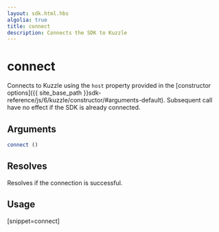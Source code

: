```yaml
---
layout: sdk.html.hbs
algolia: true
title: connect
description: Connects the SDK to Kuzzle
---
```


# connect

Connects to Kuzzle using the `host` property provided in the [constructor options]({{ site_base_path }}sdk-reference/js/6/kuzzle/constructor/#arguments-default).
Subsequent call have no effect if the SDK is already connected.

## Arguments

```javascript
connect ()
```

## Resolves

Resolves if the connection is successful.

## Usage

[snippet=connect]
